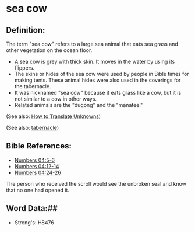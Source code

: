# sea cow #

## Definition: ##

The term "sea cow" refers to a large sea animal that eats sea grass and other vegetation on the ocean floor.

* A sea cow is grey with thick skin. It moves in the water by using its flippers.
* The skins or hides of the sea cow were used by people in Bible times for making tents. These animal hides were also used in the coverings for the tabernacle.
* It was nicknamed "sea cow" because it eats grass like a cow, but it is not similar to a cow in other ways.
* Related animals are the "dugong" and the "manatee."

(See also: [How to Translate Unknowns](rc://en/ta/man/translate/translate-unknown))

(See also: [tabernacle](../kt/tabernacle.md))

## Bible References: ##

* [Numbers 04:5-6](rc://en/tn/help/num/04/05)
* [Numbers 04:12-14](rc://en/tn/help/num/04/12)
* [Numbers 04:24-26](rc://en/tn/help/num/04/24)

The person who received the scroll would see the unbroken seal and know that no one had opened it.

## Word Data:##

* Strong's: H8476
